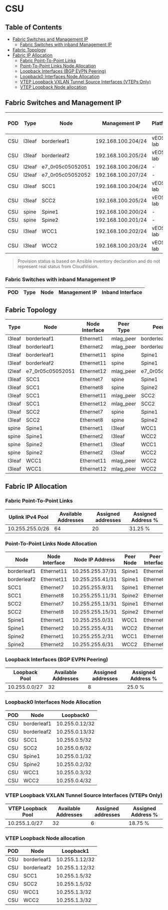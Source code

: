 # CSU

## Table of Contents

- [Fabric Switches and Management IP](#fabric-switches-and-management-ip)
  - [Fabric Switches with inband Management IP](#fabric-switches-with-inband-management-ip)
- [Fabric Topology](#fabric-topology)
- [Fabric IP Allocation](#fabric-ip-allocation)
  - [Fabric Point-To-Point Links](#fabric-point-to-point-links)
  - [Point-To-Point Links Node Allocation](#point-to-point-links-node-allocation)
  - [Loopback Interfaces (BGP EVPN Peering)](#loopback-interfaces-bgp-evpn-peering)
  - [Loopback0 Interfaces Node Allocation](#loopback0-interfaces-node-allocation)
  - [VTEP Loopback VXLAN Tunnel Source Interfaces (VTEPs Only)](#vtep-loopback-vxlan-tunnel-source-interfaces-vteps-only)
  - [VTEP Loopback Node allocation](#vtep-loopback-node-allocation)

## Fabric Switches and Management IP

| POD | Type | Node | Management IP | Platform | Provisioned in CloudVision | Serial Number |
| --- | ---- | ---- | ------------- | -------- | -------------------------- | ------------- |
| CSU | l3leaf | borderleaf1 | 192.168.100.204/24 | vEOS-lab | Provisioned | - |
| CSU | l3leaf | borderleaf2 | 192.168.100.205/24 | vEOS-lab | Provisioned | - |
| CSU | l2leaf | e7_0r05c05052051 | 192.168.100.206/24 | - | Provisioned | - |
| CSU | l2leaf | e7_0r05c05052052 | 192.168.100.207/24 | - | Provisioned | - |
| CSU | l3leaf | SCC1 | 192.168.100.204/24 | vEOS-lab | Provisioned | - |
| CSU | l3leaf | SCC2 | 192.168.100.205/24 | vEOS-lab | Provisioned | - |
| CSU | spine | Spine1 | 192.168.100.200/24 | - | Provisioned | - |
| CSU | spine | Spine2 | 192.168.100.201/24 | - | Provisioned | - |
| CSU | l3leaf | WCC1 | 192.168.100.202/24 | vEOS-lab | Provisioned | - |
| CSU | l3leaf | WCC2 | 192.168.100.203/24 | vEOS-lab | Provisioned | - |

> Provision status is based on Ansible inventory declaration and do not represent real status from CloudVision.

### Fabric Switches with inband Management IP

| POD | Type | Node | Management IP | Inband Interface |
| --- | ---- | ---- | ------------- | ---------------- |

## Fabric Topology

| Type | Node | Node Interface | Peer Type | Peer Node | Peer Interface |
| ---- | ---- | -------------- | --------- | ----------| -------------- |
| l3leaf | borderleaf1 | Ethernet1 | mlag_peer | borderleaf2 | Ethernet1 |
| l3leaf | borderleaf1 | Ethernet2 | mlag_peer | borderleaf2 | Ethernet2 |
| l3leaf | borderleaf1 | Ethernet11 | spine | Spine1 | Ethernet5 |
| l3leaf | borderleaf2 | Ethernet11 | spine | Spine1 | Ethernet6 |
| l2leaf | e7_0r05c05052051 | Ethernet12 | mlag_peer | e7_0r05c05052052 | Ethernet12 |
| l3leaf | SCC1 | Ethernet7 | spine | Spine1 | Ethernet3 |
| l3leaf | SCC1 | Ethernet8 | spine | Spine2 | Ethernet3 |
| l3leaf | SCC1 | Ethernet11 | mlag_peer | SCC2 | Ethernet11 |
| l3leaf | SCC1 | Ethernet12 | mlag_peer | SCC2 | Ethernet12 |
| l3leaf | SCC2 | Ethernet7 | spine | Spine1 | Ethernet4 |
| l3leaf | SCC2 | Ethernet8 | spine | Spine2 | Ethernet4 |
| spine | Spine1 | Ethernet1 | l3leaf | WCC1 | Ethernet7 |
| spine | Spine1 | Ethernet2 | l3leaf | WCC2 | Ethernet7 |
| spine | Spine2 | Ethernet1 | l3leaf | WCC1 | Ethernet8 |
| spine | Spine2 | Ethernet2 | l3leaf | WCC2 | Ethernet8 |
| l3leaf | WCC1 | Ethernet11 | mlag_peer | WCC2 | Ethernet11 |
| l3leaf | WCC1 | Ethernet12 | mlag_peer | WCC2 | Ethernet12 |

## Fabric IP Allocation

### Fabric Point-To-Point Links

| Uplink IPv4 Pool | Available Addresses | Assigned addresses | Assigned Address % |
| ---------------- | ------------------- | ------------------ | ------------------ |
| 10.255.255.0/26 | 64 | 20 | 31.25 % |

### Point-To-Point Links Node Allocation

| Node | Node Interface | Node IP Address | Peer Node | Peer Interface | Peer IP Address |
| ---- | -------------- | --------------- | --------- | -------------- | --------------- |
| borderleaf1 | Ethernet11 | 10.255.255.37/31 | Spine1 | Ethernet5 | 10.255.255.36/31 |
| borderleaf2 | Ethernet11 | 10.255.255.41/31 | Spine1 | Ethernet6 | 10.255.255.40/31 |
| SCC1 | Ethernet7 | 10.255.255.9/31 | Spine1 | Ethernet3 | 10.255.255.8/31 |
| SCC1 | Ethernet8 | 10.255.255.11/31 | Spine2 | Ethernet3 | 10.255.255.10/31 |
| SCC2 | Ethernet7 | 10.255.255.13/31 | Spine1 | Ethernet4 | 10.255.255.12/31 |
| SCC2 | Ethernet8 | 10.255.255.15/31 | Spine2 | Ethernet4 | 10.255.255.14/31 |
| Spine1 | Ethernet1 | 10.255.255.0/31 | WCC1 | Ethernet7 | 10.255.255.1/31 |
| Spine1 | Ethernet2 | 10.255.255.4/31 | WCC2 | Ethernet7 | 10.255.255.5/31 |
| Spine2 | Ethernet1 | 10.255.255.2/31 | WCC1 | Ethernet8 | 10.255.255.3/31 |
| Spine2 | Ethernet2 | 10.255.255.6/31 | WCC2 | Ethernet8 | 10.255.255.7/31 |

### Loopback Interfaces (BGP EVPN Peering)

| Loopback Pool | Available Addresses | Assigned addresses | Assigned Address % |
| ------------- | ------------------- | ------------------ | ------------------ |
| 10.255.0.0/27 | 32 | 8 | 25.0 % |

### Loopback0 Interfaces Node Allocation

| POD | Node | Loopback0 |
| --- | ---- | --------- |
| CSU | borderleaf1 | 10.255.0.12/32 |
| CSU | borderleaf2 | 10.255.0.13/32 |
| CSU | SCC1 | 10.255.0.5/32 |
| CSU | SCC2 | 10.255.0.6/32 |
| CSU | Spine1 | 10.255.0.1/32 |
| CSU | Spine2 | 10.255.0.2/32 |
| CSU | WCC1 | 10.255.0.3/32 |
| CSU | WCC2 | 10.255.0.4/32 |

### VTEP Loopback VXLAN Tunnel Source Interfaces (VTEPs Only)

| VTEP Loopback Pool | Available Addresses | Assigned addresses | Assigned Address % |
| ------------------ | ------------------- | ------------------ | ------------------ |
| 10.255.1.0/27 | 32 | 6 | 18.75 % |

### VTEP Loopback Node allocation

| POD | Node | Loopback1 |
| --- | ---- | --------- |
| CSU | borderleaf1 | 10.255.1.12/32 |
| CSU | borderleaf2 | 10.255.1.12/32 |
| CSU | SCC1 | 10.255.1.5/32 |
| CSU | SCC2 | 10.255.1.5/32 |
| CSU | WCC1 | 10.255.1.3/32 |
| CSU | WCC2 | 10.255.1.3/32 |
